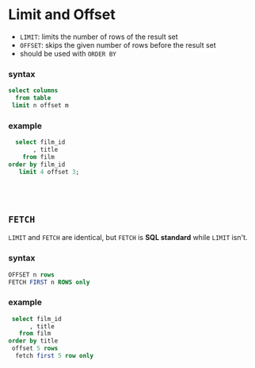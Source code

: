 # Limit and Offset
 - `LIMIT`: limits the number of rows of the result set
 - `OFFSET`: skips the given number of rows before the result set
 - should be used with `ORDER BY`

### syntax
```sql
select columns
  from table
 limit n offset m
```

### example
```sql
  select film_id
       , title
    from film
order by film_id
   limit 4 offset 3;
```
<br/><br/>
 
 ## `FETCH`
 `LIMIT` and `FETCH` are identical, but `FETCH` is **SQL standard** while `LIMIT` isn't.

### syntax
```sql
OFFSET n rows
FETCH FIRST n ROWS only
```

### example
 ```SQL
  select film_id
       , title
    from film
order by title
  offset 5 rows
   fetch first 5 row only
 ```

